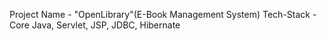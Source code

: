 Project Name - "OpenLibrary"(E-Book Management System) 
Tech-Stack - Core Java, Servlet, JSP, JDBC, Hibernate
